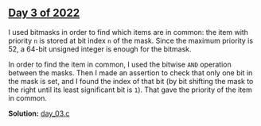 ## [Day 3 of 2022](https://adventofcode.com/2022/day/3)

I used bitmasks in order to find which items are in common: the item with priority `n` is stored at bit index `n` of the mask. Since the maximum priority is 52, a 64-bit unsigned integer is enough for the bitmask.

In order to find the item in common, I used the bitwise `AND` operation between the masks. Then I made an assertion to check that only one bit in the mask is set, and I found the index of that bit (by bit shifting the mask to the right until its least significant bit is `1`). That gave the priority of the item in common.

**Solution:** [day_03.c](./day_03.c)